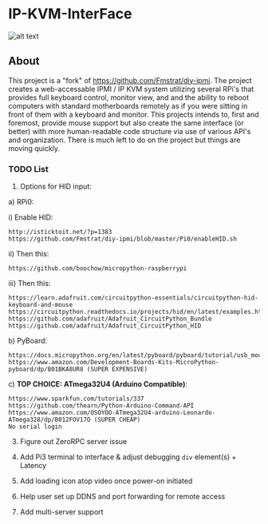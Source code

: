 # IP-KVM-InterFace

![alt text](https://github.com/SterlingButters/ip-kvm-interface/blob/master/Example.png)


## About
This project is a "fork" of https://github.com/Fmstrat/diy-ipmi. The project creates a
web-accessable IPMI / IP KVM system utilizing several RPi's that provides full keyboard control,
monitor view, and and the ability to reboot computers with standard motherboards remotely as if
you were sitting in front of them with a keyboard and monitor. This projects intends to, first and
foremost, provide mouse support but also create the same interface (or better) with more human-readable
code structure via use of various API's and organization. There is much left to do on the project
but things are moving quickly.

### TODO List
1) Options for HID input:

  a) RPi0:

  i) Enable HID:
```
http://isticktoit.net/?p=1383
https://github.com/Fmstrat/diy-ipmi/blob/master/Pi0/enableHID.sh
```

 ii) Then this:
```
https://github.com/boochow/micropython-raspberrypi
```
iii) Then this:
```
https://learn.adafruit.com/circuitpython-essentials/circuitpython-hid-keyboard-and-mouse
https://circuitpython.readthedocs.io/projects/hid/en/latest/examples.html
https://github.com/adafruit/Adafruit_CircuitPython_Bundle
https://github.com/adafruit/Adafruit_CircuitPython_HID
```
  b) PyBoard:
```
https://docs.micropython.org/en/latest/pyboard/pyboard/tutorial/usb_mouse.html
https://www.amazon.com/Development-Boards-Kits-MicroPython-pyboard/dp/B01BKA8UR8 (SUPER EXPENSIVE)
```
  c) **TOP CHOICE: ATmega32U4 (Arduino Compatible)**:
```
https://www.sparkfun.com/tutorials/337
https://github.com/thearn/Python-Arduino-Command-API
https://www.amazon.com/OSOYOO-ATmega32U4-arduino-Leonardo-ATmega328/dp/B012FOV17O (SUPER CHEAP)
No serial login
```
3) Figure out ZeroRPC server issue

4) Add Pi3 terminal to interface & adjust debugging `div` element(s) + Latency

5) Add loading icon atop video once power-on initiated

6) Help user set up DDNS and port forwarding for remote access

7) Add multi-server support
